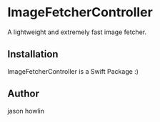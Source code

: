 # ImageFetcherController

A lightweight and extremely fast image fetcher.   

## Installation

ImageFetcherController is a Swift Package :)

## Author

jason howlin